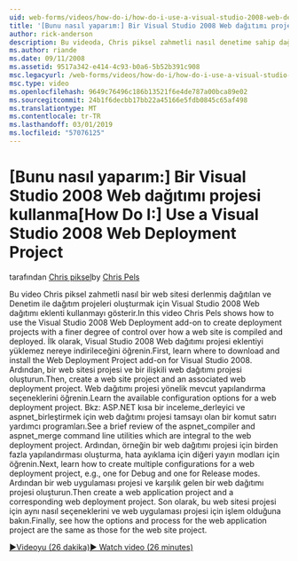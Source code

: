 ```yaml
---
uid: web-forms/videos/how-do-i/how-do-i-use-a-visual-studio-2008-web-deployment-project
title: '[Bunu nasıl yaparım:] Bir Visual Studio 2008 Web dağıtımı projesi kullanma | Microsoft Docs'
author: rick-anderson
description: Bu videoda, Chris piksel zahmetli nasıl denetime sahip dağıtım projeleri oluşturmak için Visual Studio 2008 Web dağıtımı eklenti kullanmayı gösterir...
ms.author: riande
ms.date: 09/11/2008
ms.assetid: 9517a342-e414-4c93-b0a6-5b52b391c908
msc.legacyurl: /web-forms/videos/how-do-i/how-do-i-use-a-visual-studio-2008-web-deployment-project
msc.type: video
ms.openlocfilehash: 9649c76496c186b13521f6e4de787a00bca89e02
ms.sourcegitcommit: 24b1f6decbb17bb22a45166e5fdb0845c65af498
ms.translationtype: MT
ms.contentlocale: tr-TR
ms.lasthandoff: 03/01/2019
ms.locfileid: "57076125"
---
```

<a name="how-do-i-use-a-visual-studio-2008-web-deployment-project"></a><span data-ttu-id="fe296-103">[Bunu nasıl yaparım:] Bir Visual Studio 2008 Web dağıtımı projesi kullanma</span><span class="sxs-lookup"><span data-stu-id="fe296-103">[How Do I:] Use a Visual Studio 2008 Web Deployment Project</span></span>
====================
<span data-ttu-id="fe296-104">tarafından [Chris piksel](https://twitter.com/chrispels)</span><span class="sxs-lookup"><span data-stu-id="fe296-104">by [Chris Pels](https://twitter.com/chrispels)</span></span>

<span data-ttu-id="fe296-105">Bu video Chris piksel zahmetli nasıl bir web sitesi derlenmiş dağıtılan ve Denetim ile dağıtım projeleri oluşturmak için Visual Studio 2008 Web dağıtımı eklenti kullanmayı gösterir.</span><span class="sxs-lookup"><span data-stu-id="fe296-105">In this video Chris Pels shows how to use the Visual Studio 2008 Web Deployment add-on to create deployment projects with a finer degree of control over how a web site is compiled and deployed.</span></span> <span data-ttu-id="fe296-106">İlk olarak, Visual Studio 2008 Web dağıtımı projesi eklentiyi yüklemez nereye indirileceğini öğrenin.</span><span class="sxs-lookup"><span data-stu-id="fe296-106">First, learn where to download and install the Web Deployment Project add-on for Visual Studio 2008.</span></span> <span data-ttu-id="fe296-107">Ardından, bir web sitesi projesi ve bir ilişkili web dağıtımı projesi oluşturun.</span><span class="sxs-lookup"><span data-stu-id="fe296-107">Then, create a web site project and an associated web deployment project.</span></span> <span data-ttu-id="fe296-108">Web dağıtımı projesi yönelik mevcut yapılandırma seçeneklerini öğrenin.</span><span class="sxs-lookup"><span data-stu-id="fe296-108">Learn the available configuration options for a web deployment project.</span></span> <span data-ttu-id="fe296-109">Bkz: ASP.NET kısa bir inceleme\_derleyici ve aspnet\_birleştirmek için web dağıtımı projesi tamsayı olan bir komut satırı yardımcı programları.</span><span class="sxs-lookup"><span data-stu-id="fe296-109">See a brief review of the aspnet\_compiler and aspnet\_merge command line utilities which are integral to the web deployment project.</span></span> <span data-ttu-id="fe296-110">Ardından, örneğin bir web dağıtımı projesi için birden fazla yapılandırması oluşturma, hata ayıklama için diğeri yayın modları için öğrenin.</span><span class="sxs-lookup"><span data-stu-id="fe296-110">Next, learn how to create multiple configurations for a web deployment project, e.g., one for Debug and one for Release modes.</span></span> <span data-ttu-id="fe296-111">Ardından bir web uygulaması projesi ve karşılık gelen bir web dağıtımı projesi oluşturun.</span><span class="sxs-lookup"><span data-stu-id="fe296-111">Then create a web application project and a corresponding web deployment project.</span></span> <span data-ttu-id="fe296-112">Son olarak, bu web sitesi projesi için aynı nasıl seçeneklerini ve web uygulaması projesi için işlem olduğuna bakın.</span><span class="sxs-lookup"><span data-stu-id="fe296-112">Finally, see how the options and process for the web application project are the same as those for the web site project.</span></span>

[<span data-ttu-id="fe296-113">&#9654;Videoyu (26 dakika)</span><span class="sxs-lookup"><span data-stu-id="fe296-113">&#9654; Watch video (26 minutes)</span></span>](https://channel9.msdn.com/Blogs/ASP-NET-Site-Videos/how-do-i-use-a-visual-studio-2008-web-deployment-project)
